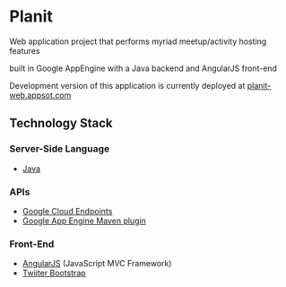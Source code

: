 Planit
==========

Web application project that performs myriad meetup/activity hosting features

built in Google AppEngine with a Java backend and AngularJS front-end

Development version of this application is currently deployed at [planit-web.appsot.com](https://planit-web.appspot.com)


Technology Stack
----------------

### Server-Side Language
- [Java][1]

### APIs
- [Google Cloud Endpoints][2]
- [Google App Engine Maven plugin][3]

### Front-End

- [AngularJS][4] (JavaScript MVC Framework)
- [Twiiter Bootstrap][5]



[1]: http://java.com/en/
[2]: https://developers.google.com/appengine/docs/java/endpoints/
[3]: https://developers.google.com/appengine/docs/java/tools/maven
[4]: https://angularjs.org/
[5]: https://getbootstrap.com/

